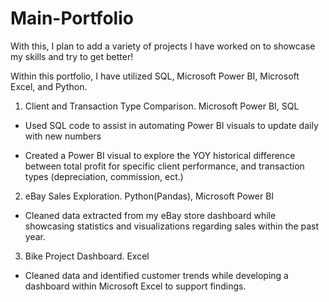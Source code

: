 # Main-Portfolio
With this, I plan to add a variety of projects I have worked on to showcase my skills and try to get better!

Within this portfolio, I have utilized SQL, Microsoft Power BI, Microsoft Excel, and Python.


1. Client and Transaction Type Comparison. Microsoft Power BI, SQL

- Used SQL code to assist in automating Power BI visuals to update daily with new numbers

- Created a Power BI visual to explore the YOY historical difference between total profit for specific client performance, and transaction types (depreciation, commission, ect.)

2. eBay Sales Exploration. Python(Pandas), Microsoft Power BI

- Cleaned data extracted from my eBay store dashboard while showcasing statistics and visualizations regarding sales within the past year.

3. Bike Project Dashboard. Excel

- Cleaned data and identified customer trends while developing a dashboard within Microsoft Excel to support findings. 
